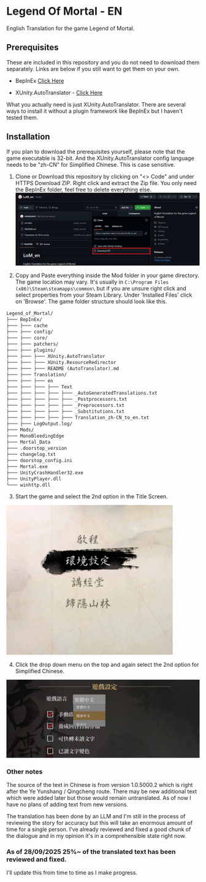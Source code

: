 # Legend Of Mortal - EN
English Translation for the game Legend of Mortal.

## Prerequisites

These are included in this repository and you do not need to download them separately. Links are below if you still want to get them on your own.

- BepInEx [Click Here](https://github.com/BepInEx/BepInEx)

- XUnity.AutoTranslator - [Click Here](https://github.com/bbepis/XUnity.AutoTranslator)

What you actually need is just XUnity.AutoTranslator. There are several ways to install it without a plugin framework like BepInEx but I haven't tested them.

## Installation

If you plan to download the prerequisites yourself, please note that the game executable is 32-bit. And the XUnity.AutoTranslator config language needs to be "zh-CN" for Simplified Chinese. This is case sensitive.

1. Clone or Download this repository by clicking on "<> Code" and under HTTPS Download ZIP. Right click and extract the Zip file. You only need the BepInEx folder, feel free to delete everything else.
![Code](assets/Screenshot1.png)

2. Copy and Paste everything inside the Mod folder in your game directory. The game location may vary. It's usually in `C:\Program Files (x86)\Steam\steamapps\common\` but if you are unsure right click and select properties from your Steam Library. Under 'Installed Files' click on 'Browse'. The game folder structure should look like this.

```
Legend_of_Mortal/
├─── BepInEx/
├─── ├─── cache
├─── ├─── config/
├─── ├─── core/
├─── ├─── patchers/
├─── ├─── plugins/
├─── ├─── ├─── XUnity.AutoTranslator
├─── ├─── ├─── XUnity.ResourceRedirector
├─── ├─── ├─── README (AutoTranslator).md
├─── ├─── Translation/
├─── ├─── ├─── en
├─── ├─── ├─── ├─── Text
├─── ├─── ├─── ├─── ├─── _AutoGeneratedTranslations.txt
├─── ├─── ├─── ├─── ├─── _Postprocessors.txt
├─── ├─── ├─── ├─── ├─── _Preprocessors.txt
├─── ├─── ├─── ├─── ├─── _Substitutions.txt
├─── ├─── ├─── ├─── ├─── Translation_zh-CN_to_en.txt
├─── ├─── LogOutput.log/
├─── Mods/
├─── MonoBleedingEdge
├─── Mortal_Data
├─── .doorstop_version
├─── changelog.txt
├─── doorstop_config.ini
├─── Mortal.exe
├─── UnityCrashHandler32.exe
├─── UnityPlayer.dll
└─── winhttp.dll
```

3. Start the game and select the 2nd option in the Title Screen.

![Second Option](assets/Screenshot2.png)

4. Click the drop down menu on the top and again select the 2nd option for Simplified Chinese.

![Dropdown menu](assets/Screenshot3.png)


### Other notes

The source of the text in Chinese is from version 1.0.5000.2 which is right after the Ye Yunshang / Qingcheng route. There may be new additional text which were added later but those would remain untranslated. As of now I have no plans of adding text from new versions.

The translation has been done by an LLM and I'm still in the process of reviewing the story for accuracy but this will take an enormous amount of time for a single person. I've already reviewed and fixed a good chunk of the dialogue and in my opinion it's in a comprehensible state right now.


### As of 28/09/2025 25%~ of the translated text has been reviewed and fixed. 
I'll update this from time to time as I make progress.